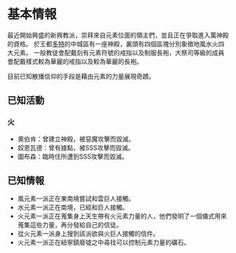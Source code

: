 <!-- TITLE: 元素教派 -->
<!-- SUBTITLE: 崇拜元素的新興教派 -->

# 基本情報
最近開始興盛的新興教派，崇拜來自元素位面的領主們，並且正在爭取進入萬神殿的資格。
於王都[多特](/地理/多特)的中城區有一座神殿，裏頭有四個區塊分別象徵地風水火四大元素。
一般教徒會配戴刻有元素符號的戒指以及制服長袍，大祭司等級的成員會配戴樣式較為華麗的戒指以及較為華麗的長袍。

目前已知散播信仰的手段是藉由元素的力量展現奇蹟。

## 已知活動
### 火
- 奧伯肯：曾建立神殿，被惡魔攻擊而毀滅。
- 奴恩瓦德：曾有據點，被SSS攻擊而毀滅。
- 圖布森：臨時住所遭到SSS攻擊而毀滅。

## 已知情報
- 風元素一派正在東南境嘗試和雲巨人接觸。
- 水元素一派正在南境，已經和巨人接觸。
- 火元素一派正在蒐集身上天生帶有火元素力量的人，他們發明了一個儀式用來蒐集這些力量，再分發給自己的信徒。
- 從火元素一派身上搜到該派欲與火巨人接觸的信件。
- 火元素一派正在紐寧鎮廢墟之中尋找可以控制元素力量的礦石。
